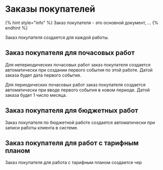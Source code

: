 # Заказы покупателей

{% hint style="info" %}
Заказ покупателя - это основной документ, ...
{% endhint %}

Заказ покупателя создается для каждой работы.

## Заказ покупателя для почасовых работ

Для непериодических почасовых работ заказ покупателя создается автоматически при создании первого события по этой работе. Датой заказа будет дата первого события.

Для периодических почасовых работ заказ покупателя создается автоматически при вводе первого события в новом периоде. Датой заказа будет 1 число месяца.

## Заказ покупателя для бюджетных работ

Заказ покупателя по бюджетной работе создается автоматически при записи работы клиента в системе.

## Заказ покупателя для работ с тарифным планом

Заказ покупателя для работа с тарифным планом создается чер

